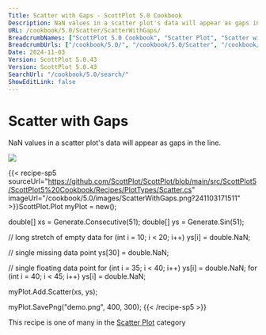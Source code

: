 ```yaml
---
Title: Scatter with Gaps - ScottPlot 5.0 Cookbook
Description: NaN values in a scatter plot's data will appear as gaps in the line.
URL: /cookbook/5.0/Scatter/ScatterWithGaps/
BreadcrumbNames: ["ScottPlot 5.0 Cookbook", "Scatter Plot", "Scatter with Gaps"]
BreadcrumbUrls: ["/cookbook/5.0/", "/cookbook/5.0/Scatter", "/cookbook/5.0/Scatter/ScatterWithGaps"]
Date: 2024-11-03
Version: ScottPlot 5.0.43
Version: ScottPlot 5.0.43
SearchUrl: "/cookbook/5.0/search/"
ShowEditLink: false
---
```



<div class='d-flex align-items-center mt-5'>
<h1 class='me-2 text-dark my-0 border-0'>Scatter with Gaps</h1>
</div>

NaN values in a scatter plot's data will appear as gaps in the line.

[![](/cookbook/5.0/images/ScatterWithGaps.png?241103171511)](/cookbook/5.0/images/ScatterWithGaps.png?241103171511)

{{< recipe-sp5 sourceUrl="https://github.com/ScottPlot/ScottPlot/blob/main/src/ScottPlot5/ScottPlot5%20Cookbook/Recipes/PlotTypes/Scatter.cs" imageUrl="/cookbook/5.0/images/ScatterWithGaps.png?241103171511" >}}ScottPlot.Plot myPlot = new();

double[] xs = Generate.Consecutive(51);
double[] ys = Generate.Sin(51);

// long stretch of empty data
for (int i = 10; i < 20; i++)
    ys[i] = double.NaN;

// single missing data point
ys[30] = double.NaN;

// single floating data point
for (int i = 35; i < 40; i++)
    ys[i] = double.NaN;
for (int i = 40; i < 45; i++)
    ys[i] = double.NaN;

myPlot.Add.Scatter(xs, ys);

myPlot.SavePng("demo.png", 400, 300);
{{< /recipe-sp5 >}}

<div class='my-5 text-center'>This recipe is one of many in the <a href='/cookbook/5.0/Scatter'>Scatter Plot</a> category</div>


